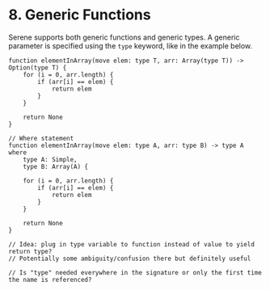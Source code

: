 # 8. Generic Functions

Serene supports both generic functions and generic types. A generic parameter is specified using the `type` keyword, like in the example below.

```serene
function elementInArray(move elem: type T, arr: Array(type T)) -> Option(type T) {
    for (i = 0, arr.length) {
        if (arr[i] == elem) {
            return elem
        }
    }

    return None
}

// Where statement
function elementInArray(move elem: type A, arr: type B) -> type A where
    type A: Simple,
    type B: Array(A) {

    for (i = 0, arr.length) {
        if (arr[i] == elem) {
            return elem
        }
    }

    return None
}

// Idea: plug in type variable to function instead of value to yield return type?
// Potentially some ambiguity/confusion there but definitely useful

// Is "type" needed everywhere in the signature or only the first time the name is referenced?
```

